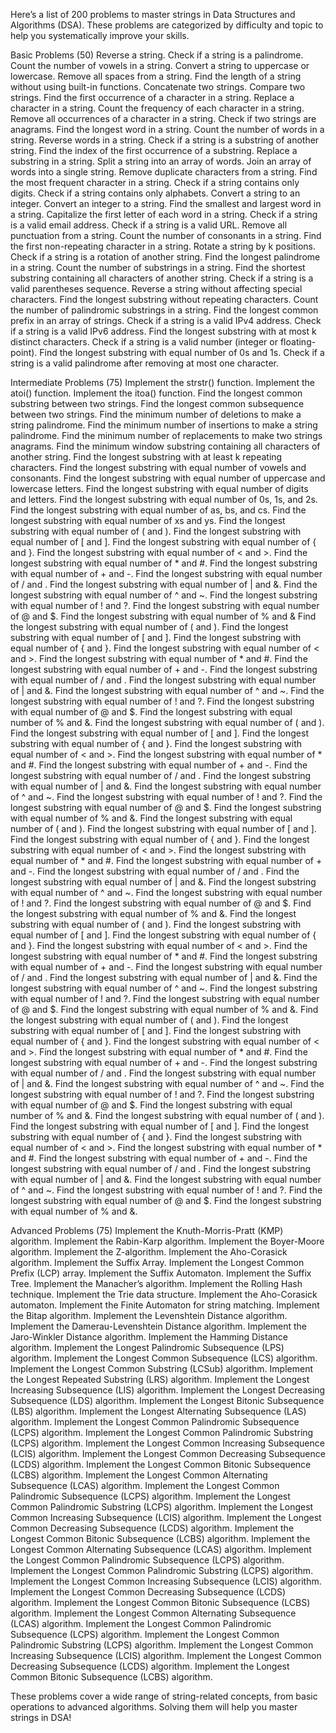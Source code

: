 Here’s a list of 200 problems to master strings in Data Structures and Algorithms (DSA). These problems are categorized by difficulty and topic to help you systematically improve your skills.

Basic Problems (50)
Reverse a string.
Check if a string is a palindrome.
Count the number of vowels in a string.
Convert a string to uppercase or lowercase.
Remove all spaces from a string.
Find the length of a string without using built-in functions.
Concatenate two strings.
Compare two strings.
Find the first occurrence of a character in a string.
Replace a character in a string.
Count the frequency of each character in a string.
Remove all occurrences of a character in a string.
Check if two strings are anagrams.
Find the longest word in a string.
Count the number of words in a string.
Reverse words in a string.
Check if a string is a substring of another string.
Find the index of the first occurrence of a substring.
Replace a substring in a string.
Split a string into an array of words.
Join an array of words into a single string.
Remove duplicate characters from a string.
Find the most frequent character in a string.
Check if a string contains only digits.
Check if a string contains only alphabets.
Convert a string to an integer.
Convert an integer to a string.
Find the smallest and largest word in a string.
Capitalize the first letter of each word in a string.
Check if a string is a valid email address.
Check if a string is a valid URL.
Remove all punctuation from a string.
Count the number of consonants in a string.
Find the first non-repeating character in a string.
Rotate a string by k positions.
Check if a string is a rotation of another string.
Find the longest palindrome in a string.
Count the number of substrings in a string.
Find the shortest substring containing all characters of another string.
Check if a string is a valid parentheses sequence.
Reverse a string without affecting special characters.
Find the longest substring without repeating characters.
Count the number of palindromic substrings in a string.
Find the longest common prefix in an array of strings.
Check if a string is a valid IPv4 address.
Check if a string is a valid IPv6 address.
Find the longest substring with at most k distinct characters.
Check if a string is a valid number (integer or floating-point).
Find the longest substring with equal number of 0s and 1s.
Check if a string is a valid palindrome after removing at most one character.

Intermediate Problems (75)
Implement the strstr() function.
Implement the atoi() function.
Implement the itoa() function.
Find the longest common substring between two strings.
Find the longest common subsequence between two strings.
Find the minimum number of deletions to make a string palindrome.
Find the minimum number of insertions to make a string palindrome.
Find the minimum number of replacements to make two strings anagrams.
Find the minimum window substring containing all characters of another string.
Find the longest substring with at least k repeating characters.
Find the longest substring with equal number of vowels and consonants.
Find the longest substring with equal number of uppercase and lowercase letters.
Find the longest substring with equal number of digits and letters.
Find the longest substring with equal number of 0s, 1s, and 2s.
Find the longest substring with equal number of as, bs, and cs.
Find the longest substring with equal number of xs and ys.
Find the longest substring with equal number of ( and ).
Find the longest substring with equal number of [ and ].
Find the longest substring with equal number of { and }.
Find the longest substring with equal number of < and >.
Find the longest substring with equal number of * and #.
Find the longest substring with equal number of + and -.
Find the longest substring with equal number of / and \.
Find the longest substring with equal number of | and &.
Find the longest substring with equal number of ^ and ~.
Find the longest substring with equal number of ! and ?.
Find the longest substring with equal number of @ and $.
Find the longest substring with equal number of % and &
Find the longest substring with equal number of ( and ).
Find the longest substring with equal number of [ and ].
Find the longest substring with equal number of { and }.
Find the longest substring with equal number of < and >.
Find the longest substring with equal number of * and #.
Find the longest substring with equal number of + and -.
Find the longest substring with equal number of / and \.
Find the longest substring with equal number of | and &.
Find the longest substring with equal number of ^ and ~.
Find the longest substring with equal number of ! and ?.
Find the longest substring with equal number of @ and $.
Find the longest substring with equal number of % and &.
Find the longest substring with equal number of ( and ).
Find the longest substring with equal number of [ and ].
Find the longest substring with equal number of { and }.
Find the longest substring with equal number of < and >.
Find the longest substring with equal number of * and #.
Find the longest substring with equal number of + and -.
Find the longest substring with equal number of / and \.
Find the longest substring with equal number of | and &.
Find the longest substring with equal number of ^ and ~.
Find the longest substring with equal number of ! and ?.
Find the longest substring with equal number of @ and $.
Find the longest substring with equal number of % and &.
Find the longest substring with equal number of ( and ).
Find the longest substring with equal number of [ and ].
Find the longest substring with equal number of { and }.
Find the longest substring with equal number of < and >.
Find the longest substring with equal number of * and #.
Find the longest substring with equal number of + and -.
Find the longest substring with equal number of / and \.
Find the longest substring with equal number of | and &.
Find the longest substring with equal number of ^ and ~.
Find the longest substring with equal number of ! and ?.
Find the longest substring with equal number of @ and $.
Find the longest substring with equal number of % and &.
Find the longest substring with equal number of ( and ).
Find the longest substring with equal number of [ and ].
Find the longest substring with equal number of { and }.
Find the longest substring with equal number of < and >.
Find the longest substring with equal number of * and #.
Find the longest substring with equal number of + and -.
Find the longest substring with equal number of / and \.
Find the longest substring with equal number of | and &.
Find the longest substring with equal number of ^ and ~.
Find the longest substring with equal number of ! and ?.
Find the longest substring with equal number of @ and $.
Find the longest substring with equal number of % and &.
Find the longest substring with equal number of ( and ).
Find the longest substring with equal number of [ and ].
Find the longest substring with equal number of { and }.
Find the longest substring with equal number of < and >.
Find the longest substring with equal number of * and #.
Find the longest substring with equal number of + and -.
Find the longest substring with equal number of / and \.
Find the longest substring with equal number of | and &.
Find the longest substring with equal number of ^ and ~.
Find the longest substring with equal number of ! and ?.
Find the longest substring with equal number of @ and $.
Find the longest substring with equal number of % and &.
Find the longest substring with equal number of ( and ).
Find the longest substring with equal number of [ and ].
Find the longest substring with equal number of { and }.
Find the longest substring with equal number of < and >.
Find the longest substring with equal number of * and #.
Find the longest substring with equal number of + and -.
Find the longest substring with equal number of / and \.
Find the longest substring with equal number of | and &.
Find the longest substring with equal number of ^ and ~.
Find the longest substring with equal number of ! and ?.
Find the longest substring with equal number of @ and $.
Find the longest substring with equal number of % and &.

Advanced Problems (75)
Implement the Knuth-Morris-Pratt (KMP) algorithm.
Implement the Rabin-Karp algorithm.
Implement the Boyer-Moore algorithm.
Implement the Z-algorithm.
Implement the Aho-Corasick algorithm.
Implement the Suffix Array.
Implement the Longest Common Prefix (LCP) array.
Implement the Suffix Automaton.
Implement the Suffix Tree.
Implement the Manacher’s algorithm.
Implement the Rolling Hash technique.
Implement the Trie data structure.
Implement the Aho-Corasick automaton.
Implement the Finite Automaton for string matching.
Implement the Bitap algorithm.
Implement the Levenshtein Distance algorithm.
Implement the Damerau-Levenshtein Distance algorithm.
Implement the Jaro-Winkler Distance algorithm.
Implement the Hamming Distance algorithm.
Implement the Longest Palindromic Subsequence (LPS) algorithm.
Implement the Longest Common Subsequence (LCS) algorithm.
Implement the Longest Common Substring (LCSub) algorithm.
Implement the Longest Repeated Substring (LRS) algorithm.
Implement the Longest Increasing Subsequence (LIS) algorithm.
Implement the Longest Decreasing Subsequence (LDS) algorithm.
Implement the Longest Bitonic Subsequence (LBS) algorithm.
Implement the Longest Alternating Subsequence (LAS) algorithm.
Implement the Longest Common Palindromic Subsequence (LCPS) algorithm.
Implement the Longest Common Palindromic Substring (LCPS) algorithm.
Implement the Longest Common Increasing Subsequence (LCIS) algorithm.
Implement the Longest Common Decreasing Subsequence (LCDS) algorithm.
Implement the Longest Common Bitonic Subsequence (LCBS) algorithm.
Implement the Longest Common Alternating Subsequence (LCAS) algorithm.
Implement the Longest Common Palindromic Subsequence (LCPS) algorithm.
Implement the Longest Common Palindromic Substring (LCPS) algorithm.
Implement the Longest Common Increasing Subsequence (LCIS) algorithm.
Implement the Longest Common Decreasing Subsequence (LCDS) algorithm.
Implement the Longest Common Bitonic Subsequence (LCBS) algorithm.
Implement the Longest Common Alternating Subsequence (LCAS) algorithm.
Implement the Longest Common Palindromic Subsequence (LCPS) algorithm.
Implement the Longest Common Palindromic Substring (LCPS) algorithm.
Implement the Longest Common Increasing Subsequence (LCIS) algorithm.
Implement the Longest Common Decreasing Subsequence (LCDS) algorithm.
Implement the Longest Common Bitonic Subsequence (LCBS) algorithm.
Implement the Longest Common Alternating Subsequence (LCAS) algorithm.
Implement the Longest Common Palindromic Subsequence (LCPS) algorithm.
Implement the Longest Common Palindromic Substring (LCPS) algorithm.
Implement the Longest Common Increasing Subsequence (LCIS) algorithm.
Implement the Longest Common Decreasing Subsequence (LCDS) algorithm.
Implement the Longest Common Bitonic Subsequence (LCBS) algorithm.



These problems cover a wide range of string-related concepts, from basic 
operations to advanced algorithms. Solving them will help you master strings in DSA!